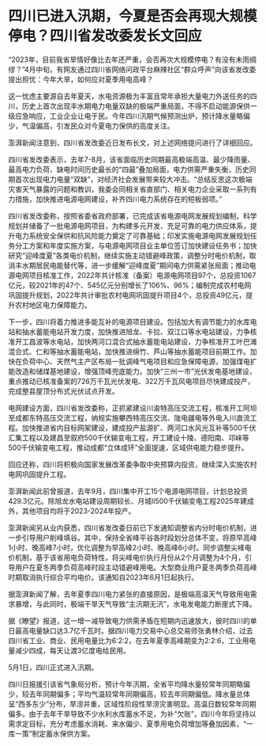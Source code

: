 # 四川已进入汛期，今夏是否会再现大规模停电？四川省发改委发长文回应

“2023年，目前我省旱情好像比去年还严重，会否再次大规模停电？有没有未雨绸缪？”4月中旬，有网友通过四川省网络问政平台麻辣社区“群众呼声”向该省发改委提出担忧：今年大旱，如何应对夏季用电高峰？

这一忧虑主要源自去年夏天，水电资源极为丰富且常年承担大量电力外送任务的四川，历史上首次出现丰水期电力电量双缺的极端严重局面，不得不启动能源保供一级应急响应，工业企业让电于民。今年四川汛期气候预测出炉，预计降水量略偏少，气温偏高，引发民众对今夏电力保供的高度关注。

澎湃新闻注意到，四川省发改委近日发布长文，对上述网络提问进行了详细回应。

四川省发改委表示，去年7-8月，该省面临历史同期最高极端高温、最少降雨量、最高电力负荷、缺电时间历史最长的“四最”叠加局面，电力供需严重失衡，历史同期首次出现电力电量“双缺”，对经济社会发展带来较大冲击。“总结反思这次极端灾害天气暴露的问题和教训，我委会同相关省直部门、相关电力企业采取一系列有力措施，加快推进电源电网建设，补齐四川电力系统存在的短板弱项。”

四川省发改委称，按照省委省政府部署，已完成该省电源电网发展规划编制，科学规划并储备了一批电源电网项目，为构建多元开发、充足可靠的电力供应体系，提升电力系统安全保供和抗风险能力奠定了可靠基础；印发实施电源电网发展规划任务分工方案和年度实施方案，与电源电网项目业主单位签订加快建设任务书；加快研究“迎峰度夏”各类电价机制，继续实施主动错避峰政策，调整分时电价机制，取消丰水期居民电能替代等，进一步缓解“迎峰度夏”期间电力供需紧张局面；推动电源电网项目核准工作，2022年共计核准（备案）电源电网项目97个，总投资1067亿元，较2021年的47个、545亿元分别增长了106%、96%；编制完成农村电网巩固提升规划，2022年共计审批农村电网巩固提升项目4个，总投资49亿元，提升农村地区电力保障能力。

下一步，四川将着力推进多能互补的电源项目建设。包括加大有调节能力的水库电站和抽水蓄能电站开发力度，加快推进旭龙、卡拉、双江口等水电站建设，力争核准开工昌波等水电站，加快两河口混合式抽水蓄能电站建设，力争核准开工叶巴滩混合式、仁和等抽水蓄能电站，加快推进绵竹、芦山等抽水蓄能项目前期工作。加快在负荷中心、天然气主产区布局一批调峰气电项目和应急保障电源，加强煤电扩能改造和储煤基地建设，增强顶峰兜底能力。加快“三州一市”光伏发电基地建设，重点推动已核准备案的726万千瓦光伏发电、322万千瓦风电项目尽快建成投产，完成整县屋顶分布式光伏试点开发。

电网建设方面，四川省发改委称，正抓紧建设川渝特高压交流工程，核准开工阿坝至成都东特高压交流工程，纳规实施攀西特高压交流、陇电疆电等外电入川直流工程。加快推进省内目标网架建设，建成投产盐源扩、两河口水风光互补等500千伏汇集工程以及建昌至叙府500千伏输变电工程，开工建设十陵、德阳南、邛崃等500千伏输变电工程，推动成都“立体成环”全面提速，区域供电能力稳步提升。

回应还称，四川将积极向国家发展改革委争取中央预算内投资，继续深入实施农村电网巩固提升工程。

澎湃新闻此前曾报道，去年9月，四川集中开工15个电源电网项目，计划总投资429.3亿元。除旭龙水电站建设周期较长、月城II500千伏输变电工程2025年建成外，其他项目均将于2023-2024年投产。

澎湃新闻另从业内获悉，四川省发改委日前已下发通知调整省内分时电价机制，进一步引导用户削峰填谷。其中，保持全省峰平谷各时段划分总体不变，将原早高峰1小时、晚高峰7小时，优化调整为早高峰2小时、晚高峰6小时。同步调整尖峰电价机制，基于该省用电负荷特性，将尖峰电价执行月份从2个月调整为4个月，引导用户在夏冬两季负荷高峰时段主动错避峰用电。大型商业用户夏冬两季负荷高峰时期取消执行综合平均电价。该通知自2023年6月1日起执行。

据澎湃新闻了解，去年夏季四川电力紧张的直接原因，是极端高温天气导致用电需求暴增，与此同时，极端干旱天气导致“主汛期无汛”，水电发电能力断崖式下降。

据《瞭望》报道，这一增一减导致电力供需矛盾在短期内迅速放大，彼时四川的单日最高电量缺口达3.7亿千瓦时。据四川电力交易中心总交易师张勇林介绍，过去四川省工业、商业、民用电量比为6∶2∶2，在去年夏季高峰期变为2∶2∶6，工业用电量减少四成，每天让渡3亿度电给民用。

5月1日，四川正式进入汛期。

四川日报援引该省气象局分析，预计今年汛期，全省平均降水量较常年同期略偏少，较去年同期偏多；平均气温较常年同期偏高，较去年同期偏低。降水量总体呈“西多东少”分布，旱涝并重，区域性阶段性旱涝灾害明显。高温日数较常年同期偏多。由于去年干旱导致不少水利水库蓄水不足，为补“欠账”，四川今年将坚持以需求定目标，充分考虑蓄水消耗、来水偏少、夏季用电负荷增加等叠加因素，“一库一策”制定蓄水保供方案。

